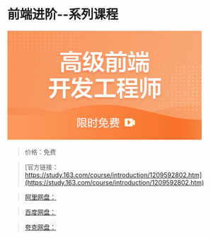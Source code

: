 # 前端进阶--系列课程

![img](../../../assets/study163/free/d603dc9a8c8a4e278d0fbb66267e018b.jpg)

> 价格：免费

> [官方链接：https://study.163.com/course/introduction/1209592802.htm](https://study.163.com/course/introduction/1209592802.htm)

> [阿里网盘：]()

> [百度网盘：]()

> [夸克网盘：]()
